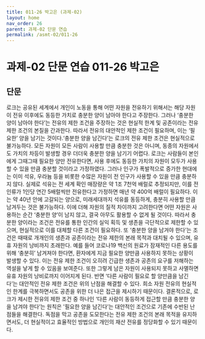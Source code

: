 ```yaml
---
title: 011-26 박고은 (과제-02)
layout: home
nav_order: 26
parent: 과제-02 단문 연습
permalink: /asmt-02/011-26
---
```


# 과제-02 단문 연습 011-26 박고은 

## 단문

로크는 공유된 세계에서 개인이 노동을 통해 어떤 자원을 전유하기 위해서는 해당 자원이 전유 이후에도 동등한 가치로 충분한 양이 남아야 한다고 주장한다. 그러나 ‘충분한 양이 남아야 한다’는 전유의 제한 조건을 주장하는 것은 현실적 한계 및 공존이라는 전유 제한 조건의 본질을 간과한다. 따라서 전유의 대안적인 제한 조건이 필요하며, 이는 ‘필요한’ 양을 남기는 것이다.‘충분한 양을 남긴다’는 로크의 전유 제한 조건은 현실적으로 불가능하다. 모든 자원이 모든 사람이 사용할 만큼 충분한 것은 아니며, 동종의 자원에서도 가치의 차등이 발생할 경우 더더욱 충분한 양을 남기기 어렵다. 로크는 사람들이 본인에게 그때그때 필요한 양만 전유한다면, 사용 후에도 동등한 가치의 자원이 모두가 사용할 수 있을 만큼 충분할 것이라고 가정하였다. 그러나 인구가 폭발적으로 증가한 현대에는 이미 석유, 우라늄 등을 비롯한 수많은 자원이 전 인구가 사용할 수 있을 만큼 충분하지 않다. 실제로 석유는 전 세계 확인 매장량은 약 1조 7천억 배럴로 추정되지만, 이를 전 인류가 1인당 연간 5배럴씩만 전유한다고 가정하면 매년 약 400억 배럴이 필요하다. 이는 약 40년 안에 고갈되는 양으로, 미래세대까지 석유를 동등하게, 충분히 사용할 만큼 남겨두는 것은 불가능하다. 이에 더해 자원의 질적 차이까지 고려한다면 어떤 자원은 사용하는 순간 ‘충분한 양’이 남지 않고, 결국 아무도 활용할 수 없게 될 것이다. 따라서 충분한 양이라는 조건은 전유를 통한 인간의 실익 획득 및 생존을 극단적으로 제한할 수 있으며, 현실적으로 이를 대체할 다른 조건이 필요하다. 또 ‘충분한 양을 남겨야 한다’는 조건은 때때로 개개인의 생존과 공존이라는 전유 제한의 본래 목적과 대치될 수 있으며, 유휴 자원의 낭비까지 초래한다. 예를 들어 코로나19 백신의 원료가 잠재적인 다른 용도를 위해 ‘충분히’ 남겨져야 한다면, 환자에게 지금 필요한 양만큼 사용하지 못하는 상황이 발생할 수 있다. 이는 전유 제한 조건이 오히려 긴급한 생존과 공존의 요구를 저해하는 역설을 낳게 할 수 있음을 보여준다. 또한 그렇게 남은 자원이 사용되지 못하고 사멸하면 유휴 자원의 낭비로까지 이어지게 된다. 반면 ‘다른 사람이 필요로 할 양만큼을 남긴다’는 대안적인 전유 제한 조건은 위의 난점을 해결할 수 있다. 희소 자원 전유의 현실적인 한계를 극복하면서도 공존을 위한 더 나은 접근을 제시하기 때문이다. 결론적으로, 로크가 제시한 전유의 제한 조건 중 하나인 ‘다른 사람이 동등하게 접근할 만큼 충분한 양을 남겨야 한다’는 원칙은 '필요한 양을 남긴다’는 대안적인 조건으로 기존에 수반된 난점들을 해결한다. 독점을 막고 공존을 도모한다는 전유 제한 조건의 본래 목적을 유지하면서도, 더 현실적이고 효율적인 방법으로 개인의 재산 전유를 정당화할 수 있기 때문이다.